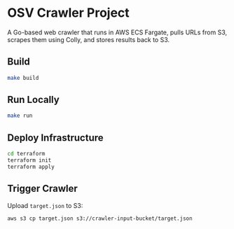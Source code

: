 # OSV Crawler Project

A Go-based web crawler that runs in AWS ECS Fargate, pulls URLs from S3, scrapes them using Colly, and stores results back to S3.

## Build

```bash
make build
```

## Run Locally

```bash
make run
```

## Deploy Infrastructure

```bash
cd terraform
terraform init
terraform apply
```

## Trigger Crawler

Upload `target.json` to S3:

```bash
aws s3 cp target.json s3://crawler-input-bucket/target.json
```
